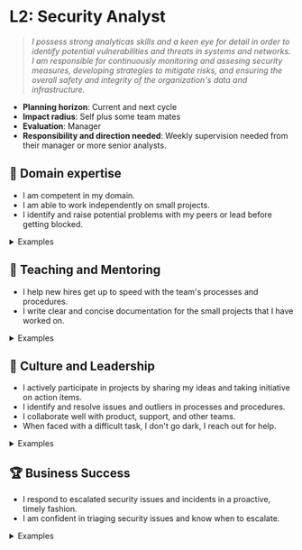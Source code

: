 # L2: Security Analyst

> _I possess strong analyticas skills and a keen eye for detail in order to identify potential vulnerabilities and threats in systems and networks. I am responsible for continuously monitoring and assesing security measures, developing strategies to mitigate risks, and ensuring the overall safety and integrity of the organization's data and infrastructure._

- **Planning horizon**: Current and next cycle
- **Impact radius**: Self plus some team mates
- **Evaluation**: Manager
- **Responsibility and direction needed**: Weekly supervision needed from their manager or more senior analysts.

## 🦉 Domain expertise

- I am competent in my domain.
- I am able to work independently on small projects.
- I identify and raise potential problems with my peers or lead before getting blocked.

<details>
<summary>Examples</summary>

- I was nominated as the incident controller and successfully followed our Security Incident Response Plan (SIRP).
- I confidently triage alerts and escalate to senior security analysts when required.
- When faced with a small project, I understood the brief the first time, and was able to reach out myself to find the answers I needed to complete it.

</details>

## 🌱 Teaching and Mentoring

- I help new hires get up to speed with the team's processes and procedures.
- I write clear and concise documentation for the small projects that I have worked on.

<details>
<summary>Examples</summary>

- I acted as a buddy for a new person who joined my team, and helped them become productive with our tools.
- I wrote documentation for a small project that I worked on for my team members.
- I presented my findings from a recent security incident during our knowledge sharing session.

</details>

## 🧭 Culture and Leadership

- I actively participate in projects by sharing my ideas and taking initiative on action items.
- I identify and resolve issues and outliers in processes and procedures.
- I collaborate well with product, support, and other teams.
- When faced with a difficult task, I don't go dark, I reach out for help.

<details>
<summary>Examples</summary>

- During project planning, I successfully negotiated changes to the plan and was assigned a number of action items.
- I identified a deficiency within a process and worked with stakeholders to correct it.
- I noticed that a change I was making may affect another team, so I reached out to that team directly to prevent surprises.
- When I hit a road block, I didn't waste time going down rabbit holes, I reached out for assistance.

</details>

## 🏆 Business Success

- I respond to escalated security issues and incidents in a proactive, timely fashion.
- I am confident in triaging security issues and know when to escalate.

<details>
<summary>Examples</summary>

- I received an alert via PagerDuty and created a new incident in The Hive.
- I triaged Bugcrowd submissions and worked with the Fire and Motion team to remedy it.
- I triaged customer issues and provided guidance to the Customer Support team.

</details>
